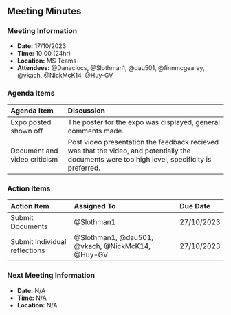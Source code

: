 ## Meeting Minutes
### Meeting Information
* **Date:** 17/10/2023
* **Time:** 10:00 (24hr)
* **Location:** MS Teams
* **Attendees:** @Danaclocs, @Slothman1, @dau501, @finnmcgearey, @vkach, @NickMcK14, @Huy-GV

### Agenda Items
|Agenda Item|Discussion|
|:-|:-|
|Expo posted shown off|The poster for the expo was displayed, general comments made.|
|Document and video criticism|Post video presentation the feedback recieved was that the video, and potentially the documents were too high level, specificity is preferred.|

### Action Items
|Action Item|Assigned To|Due Date|
|:-|:-|:-|
|Submit Documents|@Slothman1|27/10/2023|
|Submit Individual reflections|@Slothman1, @dau501, @vkach, @NickMcK14, @Huy-GV|27/10/2023|

### Next Meeting Information
* **Date:** N/A
* **Time:** N/A
* **Location:** N/A
